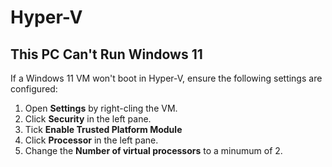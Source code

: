 # Hyper-V

## This PC Can't Run Windows 11

If a Windows 11 VM won't boot in Hyper-V, ensure the following settings are configured:

1. Open **Settings** by right-cling the VM.
2. Click **Security** in the left pane. 
3. Tick **Enable Trusted Platform Module**
4. Click **Processor** in the left pane.
5. Change the **Number of virtual processors** to a minumum of 2. 